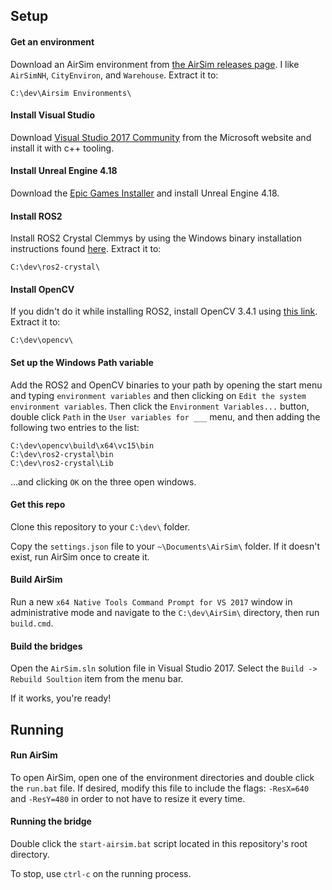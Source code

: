 ## Setup

#### Get an environment
Download an AirSim environment from [the AirSim releases page](https://github.com/Microsoft/AirSim/releases). I like `AirSimNH`, `CityEnviron`, and `Warehouse`. Extract it to:

`C:\dev\Airsim Environments\`

#### Install Visual Studio 

Download [Visual Studio 2017 Community](https://visualstudio.microsoft.com/vs/) from the Microsoft website and install it with c++ tooling.

#### Install Unreal Engine 4.18

Download the [Epic Games Installer](https://www.unrealengine.com/en-US/what-is-unreal-engine-4) and install Unreal Engine 4.18.

#### Install ROS2
Install ROS2 Crystal Clemmys by using the Windows binary installation instructions found [here](https://index.ros.org/doc/ros2/Windows-Install-Binary/). Extract it to:

`C:\dev\ros2-crystal\`

#### Install OpenCV
If you didn't do it while installing ROS2, install OpenCV 3.4.1 using [this link](https://github.com/ros2/ros2/releases/download/opencv-archives/opencv-3.4.1-vc15.VS2017.zip). Extract it to:

`C:\dev\opencv\` 

#### Set up the Windows Path variable
Add the ROS2 and OpenCV binaries to your path by opening the start menu and typing `environment variables` and then clicking on `Edit the system environment variables`. Then click the `Environment Variables...` button, double click `Path` in the `User variables for ___` menu, and then adding the following two entries to the list:

```
C:\dev\opencv\build\x64\vc15\bin
C:\dev\ros2-crystal\bin
C:\dev\ros2-crystal\Lib
```
...and clicking `OK` on the three open windows.

#### Get this repo
Clone this repository to your `C:\dev\` folder.

Copy the `settings.json` file to your `~\Documents\AirSim\` folder. If it doesn't exist, run AirSim once to create it.


#### Build AirSim

Run a new `x64 Native Tools Command Prompt for VS 2017` window in administrative mode and navigate to the `C:\dev\AirSim\` directory, then run `build.cmd`. 

#### Build the bridges
Open the `AirSim.sln` solution file in Visual Studio 2017. Select the `Build -> Rebuild Soultion` item from the menu bar.

If it works, you're ready!

## Running

#### Run AirSim
To open AirSim, open one of the environment directories and double click the `run.bat` file. If desired, modify this file to include the flags: `-ResX=640` and `-ResY=480` in order to not have to resize it every time.

#### Running the bridge
Double click the `start-airsim.bat` script located in this repository's root directory.

To stop, use `ctrl-c` on the running process.

